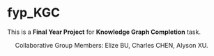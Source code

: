 # fyp_KGC
This is a **Final Year Project** for **Knowledge Graph Completion** task.<br>

&emsp; Collaborative Group Members: Elize BU, Charles CHEN, Alyson XU.
